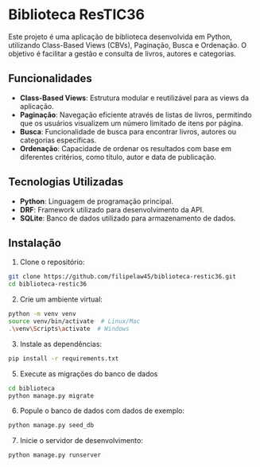 # Biblioteca ResTIC36

Este projeto é uma aplicação de biblioteca desenvolvida em Python, utilizando Class-Based Views (CBVs), Paginação, Busca e Ordenação. O objetivo é facilitar a gestão e consulta de livros, autores e categorias.

## Funcionalidades

- **Class-Based Views**: Estrutura modular e reutilizável para as views da aplicação.
- **Paginação**: Navegação eficiente através de listas de livros, permitindo que os usuários visualizem um número limitado de itens por página.
- **Busca**: Funcionalidade de busca para encontrar livros, autores ou categorias específicas.
- **Ordenação**: Capacidade de ordenar os resultados com base em diferentes critérios, como título, autor e data de publicação.

## Tecnologias Utilizadas

- **Python**: Linguagem de programação principal.
- **DRF**: Framework utilizado para desenvolvimento da API.
- **SQLite**: Banco de dados utilizado para armazenamento de dados.

## Instalação

1. Clone o repositório:

  ```bash
  git clone https://github.com/filipelaw45/biblioteca-restic36.git
  cd biblioteca-restic36
  ```

2. Crie um ambiente virtual:

  ```bash
  python -m venv venv
  source venv/bin/activate  # Linux/Mac
  .\venv\Scripts\activate  # Windows
  ```

3. Instale as dependências:

  ```bash
  pip install -r requirements.txt
  ```

5. Execute as migrações do banco de dados

  ```bash
  cd biblioteca
  python manage.py migrate
  ```

6. Popule o banco de dados com dados de exemplo:

  ```bash
  python manage.py seed_db
  ```

7. Inicie o servidor de desenvolvimento:

  ```bash
  python manage.py runserver
  ```

